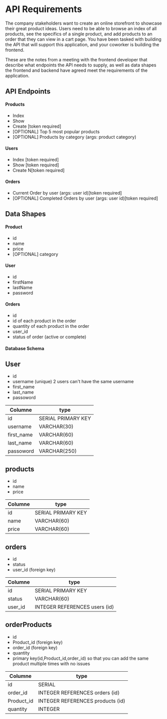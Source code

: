 # API Requirements
The company stakeholders want to create an online storefront to showcase their great product ideas. Users need to be able to browse an index of all products, see the specifics of a single product, and add products to an order that they can view in a cart page. You have been tasked with building the API that will support this application, and your coworker is building the frontend.

These are the notes from a meeting with the frontend developer that describe what endpoints the API needs to supply, as well as data shapes the frontend and backend have agreed meet the requirements of the application. 

## API Endpoints
#### Products
- Index 
- Show
- Create [token required]
- [OPTIONAL] Top 5 most popular products 
- [OPTIONAL] Products by category (args: product category)

#### Users
- Index [token required]
- Show [token required]
- Create N[token required]

#### Orders
- Current Order by user (args: user id)[token required]
- [OPTIONAL] Completed Orders by user (args: user id)[token required]

## Data Shapes
#### Product
-  id
- name
- price
- [OPTIONAL] category

#### User
- id
- firstName
- lastName
- password

#### Orders
- id
- id of each product in the order
- quantity of each product in the order
- user_id
- status of order (active or complete)

#### Database Schema

## User
- id
- username (unique) 2 users can't have the same username
- first_name
- last_name
- passoword

| Columne       |  type                |
| ------------- | -------------------- |
| id            | SERIAL PRIMARY KEY   | 
| username      | VARCHAR(30)          | 
| first_name    | VARCHAR(60)          | 
| last_name     | VARCHAR(60)          | 
| passoword     | VARCHAR(250)         | 


## products
- id 
- name
- price


| Columne       |  type                |
| ------------- | -------------------- |
| id            | SERIAL PRIMARY KEY   | 
| name          | VARCHAR(60)          | 
| price         | VARCHAR(60)          | 

## orders
- id
- status
- user_id (foreign key)


| Columne       |  type                        |
| ------------- | ---------------------------- |
| id            | SERIAL PRIMARY KEY           | 
| status        | VARCHAR(60)                  | 
| user_id       | INTEGER REFERENCES users (id)| 

## orderProducts
- id
- Product_id (foreign key)
- order_id (foreign key)
- quantity
- primary key(id,Product_id,order_id) so that you can add the same product multiple times with no issues

| Columne       |  type                            |
| ------------- | -------------------------------- |
| id            | SERIAL                           | 
| order_id      | INTEGER REFERENCES orders (id)   | 
| Product_id    | INTEGER REFERENCES products (id) | 
| quantity      | INTEGER                          | 

